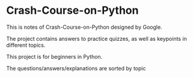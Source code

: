 # Crash-Course-on-Python

This is notes of Crash-Course-on-Python designed by Google. 

The project contains answers to practice quizzes, as well as keypoints in different topics.

This project is for beginners in Python.

The questions/answers/explanations are sorted by topic
